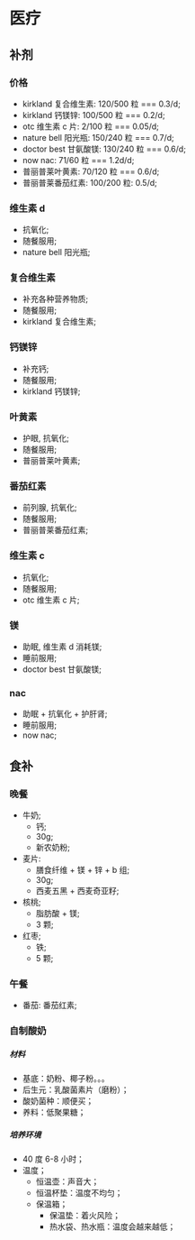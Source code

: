 # 医疗

## 补剂

### 价格

- kirkland 复合维生素: 120/500 粒 === 0.3/d;
- kirkland 钙镁锌: 100/500 粒 === 0.2/d;
- otc 维生素 c 片: 2/100 粒 === 0.05/d;
- nature bell 阳光瓶: 150/240 粒 === 0.7/d;
- doctor best 甘氨酸镁: 130/240 粒 === 0.6/d;
- now nac: 71/60 粒 === 1.2d/d;
- 普丽普莱叶黄素: 70/120 粒 === 0.6/d;
- 普丽普莱番茄红素: 100/200 粒: 0.5/d;

### 维生素 d

- 抗氧化;
- 随餐服用;
- nature bell 阳光瓶;

### 复合维生素

- 补充各种营养物质;
- 随餐服用;
- kirkland 复合维生素;

### 钙镁锌

- 补充钙;
- 随餐服用;
- kirkland 钙镁锌;

### 叶黄素

- 护眼, 抗氧化;
- 随餐服用;
- 普丽普莱叶黄素;

### 番茄红素

- 前列腺, 抗氧化;
- 随餐服用;
- 普丽普莱番茄红素;

### 维生素 c

- 抗氧化;
- 随餐服用;
- otc 维生素 c 片;

### 镁

- 助眠, 维生素 d 消耗镁;
- 睡前服用;
- doctor best 甘氨酸镁;

### nac

- 助眠 + 抗氧化 + 护肝肾;
- 睡前服用;
- now nac;

## 食补

### 晚餐

- 牛奶;
  - 钙;
  - 30g;
  - 新农奶粉;
- 麦片:
  - 膳食纤维 + 镁 + 锌 + b 组;
  - 30g;
  - 西麦五黑 + 西麦奇亚籽;
- 核桃;
  - 脂肪酸 + 镁;
  - 3 颗;
- 红枣;
  - 铁;
  - 5 颗;

### 午餐

- 番茄: 番茄红素;

### 自制酸奶

##### 材料

- 基底：奶粉、椰子粉。。。
- 后生元：乳酸菌素片（磨粉）；
- 酸奶菌种：顺便买；
- 养料：低聚果糖；

##### 培养环境

- 40 度 6-8 小时；
- 温度；
  - 恒温壶：声音大；
  - 恒温杯垫：温度不均匀；
  - 保温箱；
    - 保温垫：着火风险；
    - 热水袋、热水瓶：温度会越来越低；
